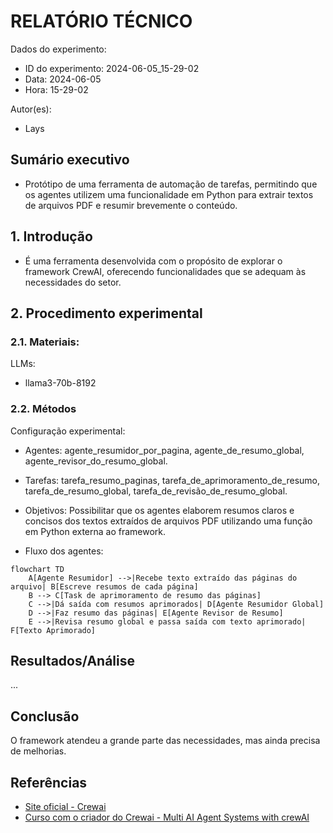 # RELATÓRIO TÉCNICO

Dados do experimento:
- ID do experimento: 2024-06-05_15-29-02
- Data: 2024-06-05
- Hora: 15-29-02

Autor(es):
- Lays



## Sumário executivo

- Protótipo de uma ferramenta de automação de tarefas, permitindo que os agentes utilizem uma funcionalidade em Python para extrair textos de arquivos PDF e resumir brevemente o conteúdo.


## 1. Introdução

- É uma ferramenta desenvolvida com o propósito de explorar o framework CrewAI, oferecendo funcionalidades que se adequam às necessidades do setor.


## 2. Procedimento experimental

### 2.1. Materiais:

LLMs:
- llama3-70b-8192

### 2.2. Métodos

Configuração experimental:

- Agentes: agente_resumidor_por_pagina, agente_de_resumo_global, agente_revisor_do_resumo_global.
- Tarefas: tarefa_resumo_paginas, tarefa_de_aprimoramento_de_resumo, tarefa_de_resumo_global, tarefa_de_revisão_de_resumo_global.
- Objetivos: Possibilitar que os agentes elaborem resumos claros e concisos dos textos extraídos de arquivos PDF utilizando uma função em Python externa ao framework.

- Fluxo dos agentes:

```mermaid
flowchart TD
    A[Agente Resumidor] -->|Recebe texto extraído das páginas do arquivo| B[Escreve resumos de cada página]
    B --> C[Task de aprimoramento de resumo das páginas]
    C -->|Dá saída com resumos aprimorados| D[Agente Resumidor Global]
    D -->|Faz resumo das páginas| E[Agente Revisor de Resumo]
    E -->|Revisa resumo global e passa saída com texto aprimorado| F[Texto Aprimorado]

```

## Resultados/Análise

...


## Conclusão

O framework atendeu a grande parte das necessidades, mas ainda precisa de melhorias.


## Referências

- [Site oficial - Crewai](https://www.crewai.com/)
- [Curso com o criador do Crewai - Multi AI Agent Systems with crewAI](https://www.deeplearning.ai/short-courses/multi-ai-agent-systems-with-crewai/)